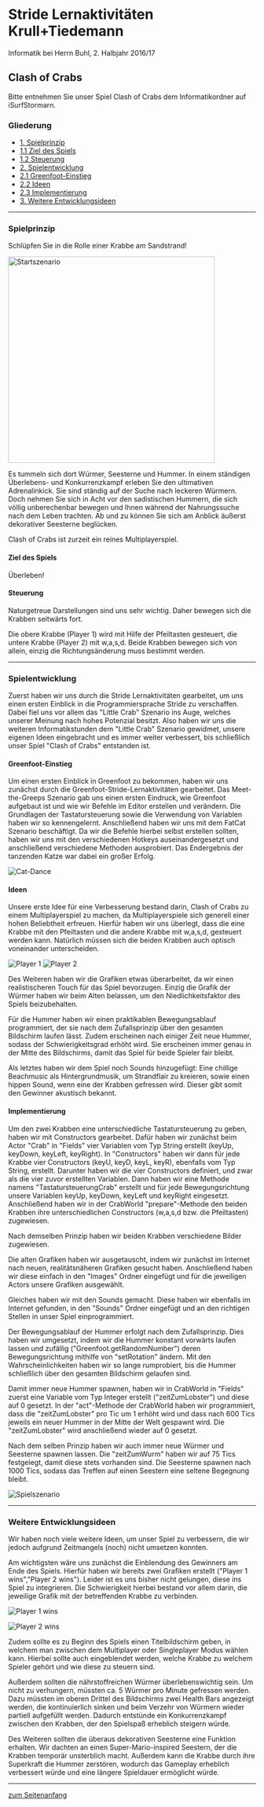 
<h1> <a id="Übe">Stride Lernaktivitäten Krull+Tiedemann</a></h1>
Informatik bei Herrn Buhl, 2. Halbjahr 2016/17
 
<h2> Clash of Crabs</h2>
Bitte entnehmen Sie unser Spiel Clash of Crabs dem Informatikordner auf iSurfStormarn.
    
<h3> Gliederung</h3>

<ul>
      <li><a href="#Spi">1. Spielprinzip</a></li>
      <li><a href="#Zie">1.1 Ziel des Spiels</a></li>
      <li><a href="#Ste">1.2 Steuerung</a></li>
      <li><a href="#Ent">2. Spielentwicklung</a></li>
      <li><a href="#Ein">2.1 Greenfoot-Einstieg</a></li>
      <li><a href="#Ide">2.2 Ideen</a></li>
      <li><a href="#Imp">2.3 Implementierung</a></li>
      <li><a href="#Wei">3. Weitere Entwicklungsideen</a></li>
    </ul>

<hr>

<h3><a id="Spi">Spielprinzip</a></h3>

Schlüpfen Sie in die Rolle einer Krabbe am Sandstrand! 

<p><img src="images/Startszenario.png" alt="Startszenario" style="width:420px;height:420px;border:0;"></p>

Es tummeln sich dort Würmer, Seesterne und Hummer. In einem ständigen Überlebens- und Konkurrenzkampf erleben Sie den ultimativen Adrenalinkick. Sie sind ständig auf der Suche nach leckeren Würmern. Doch nehmen Sie sich in Acht vor den sadistischen Hummern, die sich völlig unberechenbar bewegen und Ihnen während der Nahrungssuche nach dem Leben trachten. 
Ab und zu können Sie sich am Anblick äußerst dekorativer Seesterne beglücken.

Clash of Crabs ist zurzeit ein reines Multiplayerspiel.

<h4> <a id="Zie">Ziel des Spiels</a></h4>

Überleben!

<h4> <a id="Ste">Steuerung</a></h4>

Naturgetreue Darstellungen sind uns sehr wichtig. Daher bewegen sich die Krabben seitwärts fort.

Die obere Krabbe (Player 1) wird mit Hilfe der Pfeiltasten gesteuert, die untere Krabbe (Player 2) mit w,a,s,d. Beide Krabben bewegen sich von allein, einzig die Richtungsänderung muss bestimmt werden.

<hr>

<h3> <a id="Ent">Spielentwicklung</a></h3>

Zuerst haben wir uns durch die Stride Lernaktivitäten gearbeitet, um uns einen ersten Einblick in die Programmiersprache Stride zu verschaffen. Dabei fiel uns vor allem das "Little Crab" Szenario ins Auge, welches unserer Meinung nach hohes Potenzial besitzt. Also haben wir uns die weiteren Informatikstunden dem "Little Crab" Szenario gewidmet, unsere eigenen Ideen eingebracht und es immer weiter verbessert, bis schließlich unser Spiel "Clash of Crabs" entstanden ist.

<h4> <a id="Ein">Greenfoot-Einstieg</a></h4>

Um einen ersten Einblick in Greenfoot zu bekommen, haben wir uns zunächst durch die Greenfoot-Stride-Lernaktivitäten gearbeitet. Das Meet-the-Greeps Szenario gab uns einen ersten Eindruck, wie Greenfoot aufgebaut ist und wie wir Befehle im Editor erstellen und verändern. Die Grundlagen der Tastatursteuerung sowie die Verwendung von Variablen haben wir so kennengelernt.
Anschließend haben wir uns mit dem FatCat Szenario beschäftigt. Da wir die Befehle hierbei selbst erstellen sollten, haben wir uns mit den verschiedenen Hotkeys auseinandergesetzt und anschließend verschiedene Methoden ausprobiert. Das Endergebnis der tanzenden Katze war dabei ein großer Erfolg.

![Cat-Dance](cat-dance.png)

<h4> <a id="Ide">Ideen</a></h4>

Unsere erste Idee für eine Verbesserung bestand darin, Clash of Crabs zu einem Multiplayerspiel zu machen, da Multiplayerspiele sich generell einer hohen Beliebtheit erfreuen. Hierfür haben wir uns überlegt, dass die eine Krabbe mit den Pfeiltasten und die andere Krabbe mit w,a,s,d, gesteuert werden kann. Natürlich müssen sich die beiden Krabben auch optisch voneinander unterscheiden.

![Player 1](crab3.png) ![Player 2](crab4.png)

Des Weiteren haben wir die Grafiken etwas überarbeitet, da wir einen realistischeren Touch für das Spiel bevorzugen.
Einzig die Grafik der Würmer haben wir beim Alten belassen, um den Niedlichkeitsfaktor des Spiels beizubehalten.

Für die Hummer haben wir einen praktikablen Bewegungsablauf programmiert, der sie nach dem Zufallsprinzip über den gesamten Bildschirm laufen lässt. Zudem erscheinen nach einiger Zeit neue Hummer, sodass der Schwierigkeitsgrad erhöht wird. Sie erscheinen immer genau in der Mitte des Bildschirms, damit das Spiel für beide Spieler fair bleibt.

Als letztes haben wir dem Spiel noch Sounds hinzugefügt: Eine chillige Beachmusic als Hintergrundmusik, um Strandflair zu kreieren, sowie einen hippen Sound, wenn eine der Krabben gefressen wird. Dieser gibt somit den Gewinner akustisch bekannt.

<h4> <a id="Imp">Implementierung</a></h4>

Um den zwei Krabben eine unterschiedliche Tastatursteuerung zu geben, haben wir mit Constructors gearbeitet. 
Dafür haben wir zunächst beim Actor "Crab" in "Fields" vier Variablen vom Typ String erstellt (keyUp, keyDown, keyLeft, keyRight). In "Constructors" haben wir dann für jede Krabbe vier Constructors (keyU, keyD, keyL, keyR), ebenfalls vom Typ String, erstellt. Darunter haben wir die vier Constructors definiert, und zwar als die vier zuvor erstellten Variablen. 
Dann haben wir eine Methode namens "TastatursteuerungCrab" erstellt und für jede Bewegungsrichtung unsere Variablen keyUp, keyDown, keyLeft und keyRight eingesetzt.
Anschließend haben wir in der CrabWorld "prepare"-Methode den beiden Krabben ihre unterschiedlichen Constructors 
(w,a,s,d bzw. die Pfeiltasten) zugewiesen.

Nach demselben Prinzip haben wir beiden Krabben verschiedene Bilder zugewiesen.

Die alten Grafiken haben wir ausgetauscht, indem wir zunächst im Internet nach neuen, realitätsnäheren Grafiken gesucht haben.
Anschließend haben wir diese einfach in den "Images" Ordner eingefügt und für die jeweiligen Actors unsere Grafiken ausgewählt.

Gleiches haben wir mit den Sounds gemacht. Diese haben wir ebenfalls im Internet gefunden, in den "Sounds" Ordner eingefügt und an den richtigen Stellen in unser Spiel einprogrammiert.

Der Bewegungsablauf der Hummer erfolgt nach dem Zufallsprinzip. Dies haben wir umgesetzt, indem  wir die Hummer konstant vorwärts laufen lassen und zufällig ("Greenfoot.getRandomNumber") deren Bewegungsrichtung mithilfe von "setRotation"  ändern. 
Mit den Wahrscheinlichkeiten haben wir so lange rumprobiert, bis die Hummer schließlich über den gesamten Bildschirm gelaufen sind.

Damit immer neue Hummer spawnen, haben wir in CrabWorld in "Fields" zuerst eine Variable vom Typ Integer erstellt ("zeitZumLobster") und diese auf 0 gesetzt. In der "act"-Methode der CrabWorld haben wir programmiert, dass die "zeitZumLobster" pro Tic um 1 erhöht wird und dass nach 600 Tics jeweils ein neuer Hummer in der Mitte der Welt gespawnt wird. Die "zeitZumLobster" wird anschließend wieder auf 0 gesetzt.

Nach dem selben Prinzip haben wir auch immer neue Würmer und Seesterne spawnen lassen. Die "zeitZumWurm" haben wir auf 75 Tics festgelegt, damit diese stets vorhanden sind. Die Seesterne spawnen nach 1000 Tics, sodass das Treffen auf einen Seestern eine seltene Begegnung bleibt.

![Spielszenario](Spielszenario.png)

<hr>

<h3> <a id="Wei">Weitere Entwicklungsideen</a></h3>

Wir haben noch viele weitere Ideen, um unser Spiel zu verbessern, die wir jedoch aufgrund Zeitmangels (noch) nicht umsetzen konnten. 

Am wichtigsten wäre uns zunächst die Einblendung des Gewinners am Ende des Spiels. Hierfür haben wir bereits zwei Grafiken  erstellt ("Player 1 wins","Player 2 wins"). Leider ist es uns bisher nicht gelungen, diese ins Spiel zu integrieren. Die Schwierigkeit hierbei bestand vor allem darin, die jeweilige Grafik mit der betreffenden Krabbe zu verbinden.

![Player 1 wins](player1wins.png)

![Player 2 wins](player2wins.png)

Zudem sollte es zu Beginn des Spiels einen Titelbildschirm geben, in welchem man zwischen dem Multiplayer oder Singleplayer Modus wählen kann. Hierbei sollte auch eingeblendet werden, welche Krabbe zu welchem Spieler gehört und wie diese zu steuern sind. 

Außerdem sollten die nährstoffreichen Würmer überlebenswichtig sein. Um nicht zu verhungern, müssten ca. 5 Würmer pro Minute gefressen werden. 
Dazu müssten im oberen Drittel des Bildschirms zwei Health Bars angezeigt werden, die kontinuierlich sinken und beim Verzehr von Würmern wieder partiell aufgefüllt werden. Dadurch entstünde ein Konkurrenzkampf zwischen den Krabben, der den Spielspaß erheblich steigern würde.

Des Weiteren sollten die überaus dekorativen Seesterne eine Funktion erhalten. Wir dachten an einen Super-Mario-inspired Seestern, der die Krabben temporär unsterblich macht. Außerdem kann die Krabbe durch ihre Superkraft die Hummer zerstören, wodurch das Gameplay erheblich verbessert würde und eine längere Spieldauer ermöglicht würde. 

<hr>

<a href="#Übe">zum Seitenanfang</a>

